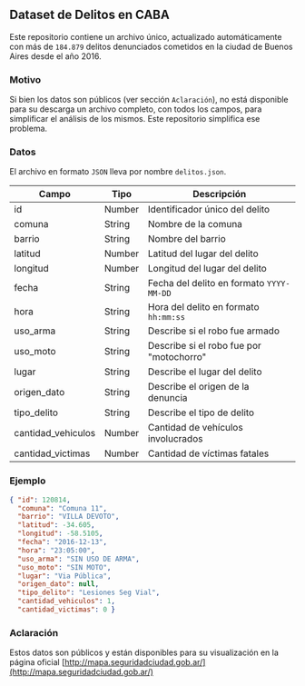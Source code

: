 ## Dataset de Delitos en CABA
Este repositorio contiene un archivo único, actualizado automáticamente con más de `184.879` delitos denunciados cometidos en la ciudad de Buenos Aires desde el año 2016.

### Motivo
Si bien los datos son públicos (ver sección `Aclaración`), no está disponible para su descarga un archivo completo, con todos los campos, para simplificar el análisis de los mismos. Este repositorio simplifica ese problema.

### Datos
El archivo en formato `JSON` lleva por nombre `delitos.json`.

Campo | Tipo | Descripción
-- | -- | --
id | Number | Identificador único del delito
comuna | String | Nombre de la comuna
barrio | String | Nombre del barrio
latitud | Number | Latitud del lugar del delito
longitud | Number | Longitud del lugar del delito
fecha | String | Fecha del delito en formato `YYYY-MM-DD`
hora | String | Hora del delito en formato `hh:mm:ss`
uso_arma | String | Describe si el robo fue armado
uso_moto | String | Describe si el robo fue por "motochorro"
lugar | String | Describe el lugar del delito
origen_dato | String | Describe el origen de la denuncia
tipo_delito | String | Describe el tipo de delito
cantidad_vehiculos | Number | Cantidad de vehículos involucrados
cantidad_victimas | Number | Cantidad de víctimas fatales

### Ejemplo
```JSON
{ "id": 120814,
  "comuna": "Comuna 11",
  "barrio": "VILLA DEVOTO",
  "latitud": -34.605,
  "longitud": -58.5105,
  "fecha": "2016-12-13",
  "hora": "23:05:00",
  "uso_arma": "SIN USO DE ARMA",
  "uso_moto": "SIN MOTO",
  "lugar": "Via Pública",
  "origen_dato": null,
  "tipo_delito": "Lesiones Seg Vial",
  "cantidad_vehiculos": 1,
  "cantidad_victimas": 0 }
```



### Aclaración
Estos datos son públicos y están disponibles para su visualización en la página oficial [http://mapa.seguridadciudad.gob.ar/](http://mapa.seguridadciudad.gob.ar/)
